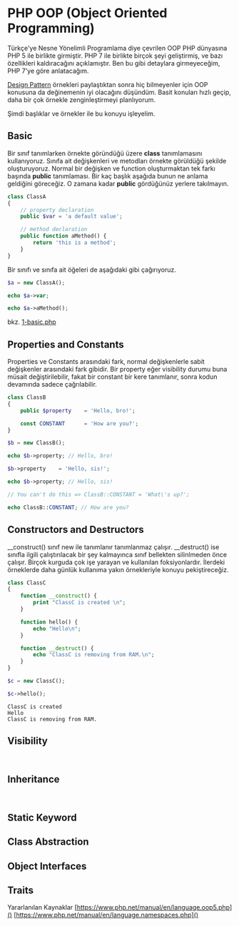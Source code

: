 # PHP OOP (Object Oriented Programming)
Türkçe'ye Nesne Yönelimli Programlama diye çevrilen OOP PHP dünyasına PHP 5 ile birlikte girmiştir.
PHP 7 ile birlikte birçok şeyi geliştirmiş, ve bazı özellikleri kaldıracağını açıklamıştır. 
Ben bu gibi detaylara girmeyeceğim, PHP 7'ye göre anlatacağım. 

[Design Pattern](https://github.com/mustafayasar/php-design-patterns) örnekleri paylaştıktan sonra hiç bilmeyenler için OOP konusuna da değinemenin iyi olacağını düşündüm.
Basit konuları hızlı geçip, daha bir çok örnekle zenginleştirmeyi planlıyorum.

Şimdi başlıklar ve örnekler ile bu konuyu işleyelim.


## Basic
Bir sınıf tanımlarken örnekte göründüğü üzere **class** tanımlamasını kullanıyoruz.
Sınıfa ait değişkenleri ve metodları örnekte görüldüğü şekilde oluşturuyoruz. 
Normal bir değişken ve function oluşturmaktan tek farkı başında **public** tanımlaması.
Bir kaç başlık aşağıda bunun ne anlama geldiğini göreceğiz. O zamana kadar **public** gördüğünüz yerlere takılmayın.

```php
class ClassA
{
    // property declaration
    public $var = 'a default value';

    // method declaration
    public function aMethod() {
        return 'this is a method';
    }
}
```

Bir sınıfı ve sınıfa ait öğeleri de aşağıdaki gibi çağırıyoruz.

```php
$a = new ClassA();

echo $a->var;

echo $a->aMethod();
```

bkz. [1-basic.php]()

## Properties and Constants
Properties ve Constants arasındaki fark, normal değişkenlerle sabit değişkenler arasındaki fark gibidir. 
Bir property eğer visibility durumu buna müsait değiştirilebilir, fakat bir constant bir kere tanımlanır, sonra kodun devamında sadece çağrılabilir.
```php
class ClassB
{
    public $property    = 'Hello, bro!';

    const CONSTANT      = 'How are you?';
}
```

```php
$b = new ClassB();

echo $b->property; // Hello, bro!

$b->property    = 'Hello, sis!';

echo $b->property; // Hello, sis!

// You can't do this => ClassB::CONSTANT = 'What\'s up?';

echo ClassB::CONSTANT; // How are you?
```

## Constructors and Destructors
__construct() sınıf new ile tanımlanır tanımlanmaz çalışır.
__destruct() ise sınıfla ilgili çalıştırılacak bir şey kalmayınca sınıf bellekten silinlmeden önce çalışır.
Birçok kurguda çok işe yarayan ve kullanılan foksiyonlardır. İlerdeki örneklerde daha günlük kullanıma yakın örnekleriyle konuyu pekiştireceğiz. 
 
```php
class ClassC
{
    function __construct() {
        print "ClassC is created \n";
    }

    function hello() {
        echo "Hello\n";
    }

    function __destruct() {
        echo "ClassC is removing from RAM.\n";
    }
}
```

```php
$c = new ClassC();

$c->hello();
```

```Result
ClassC is created
Hello
ClassC is removing from RAM.
```
## Visibility

```php

```

```php

```
## Inheritance

```php

```

```php

```
## Static Keyword

## Class Abstraction

## Object Interfaces

## Traits



Yararlanılan Kaynaklar
[https://www.php.net/manual/en/language.oop5.php]()
[https://www.php.net/manual/en/language.namespaces.php]()
